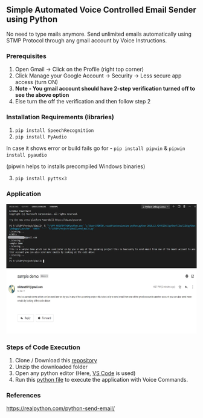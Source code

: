 ## Simple Automated Voice Controlled Email Sender using Python

No need to type mails anymore. Send unlimited emails automatically using STMP Protocol through any gmail account by Voice Instructions.

### Prerequisites

  1. Open Gmail -> Click on the Profile (right top corner)
  2. Click Manage your Google Account -> Security -> Less secure app access (turn ON)
  3. <B>Note - You gmail account should have 2-step verification turned off to see the above option</B>
  4. Else turn the off the verification and then follow step 2

### Installation Requirements (libraries)

  1. ```pip install SpeechRecognition```
  2. ```pip install PyAudio```
  
   In case it shows error or build fails go for -
     ```pip install pipwin``` & 
     ```pipwin install pyaudio```
    
   (pipwin helps to installs precompiled Windows binaries)

  3. ```pip install pyttsx3```

### Application

<div align='center'>
<img src = 'examples/terminal_status_sent.jpg' height="170px">
</div>

<div align='center'>
<img src = 'examples/email_sent.JPG' height="170px">
</div>

### Steps of Code Execution

  1. Clone / Download this [repository](https://github.com/nikita9604/Automated-Voice-Controlled-Email-Sender)
  2. Unzip the downloaded folder
  3. Open any python editor (Here, [VS Code](https://code.visualstudio.com/) is used)
  4. Run this [python file](https://github.com/nikita9604/Automated-Voice-Controlled-Email-Sender/blob/main/send_mails.py) to execute the application with Voice Commands.

### References

https://realpython.com/python-send-email/
